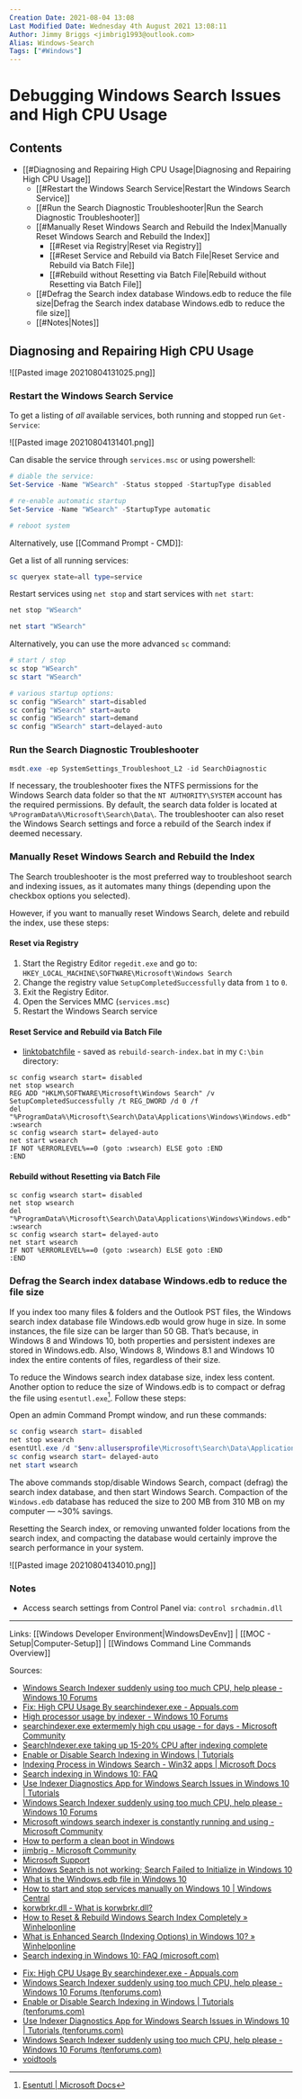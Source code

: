 ```yaml
---
Creation Date: 2021-08-04 13:08
Last Modified Date: Wednesday 4th August 2021 13:08:11
Author: Jimmy Briggs <jimbrig1993@outlook.com>
Alias: Windows-Search
Tags: ["#Windows"]
---
```


# Debugging Windows Search Issues and High CPU Usage

## Contents

- [[#Diagnosing and Repairing High CPU Usage|Diagnosing and Repairing High CPU Usage]]
	- [[#Restart the Windows Search Service|Restart the Windows Search Service]]
	- [[#Run the Search Diagnostic Troubleshooter|Run the Search Diagnostic Troubleshooter]]
	- [[#Manually Reset Windows Search and Rebuild the Index|Manually Reset Windows Search and Rebuild the Index]]
		- [[#Reset via Registry|Reset via Registry]]
		- [[#Reset Service and Rebuild via Batch File|Reset Service and Rebuild via Batch File]]
		- [[#Rebuild without Resetting via Batch File|Rebuild without Resetting via Batch File]]
	- [[#Defrag the Search index database Windows.edb to reduce the file size|Defrag the Search index database Windows.edb to reduce the file size]]
	- [[#Notes|Notes]]


## Diagnosing and Repairing High CPU Usage

![[Pasted image 20210804131025.png]]

### Restart the Windows Search Service

To get a listing of *all* available services, both running and stopped run `Get-Service`:

![[Pasted image 20210804131401.png]]

Can disable the service through `services.msc` or using powershell:

```powershell
# diable the service:
Set-Service -Name "WSearch" -Status stopped -StartupType disabled

# re-enable automatic startup
Set-Service -Name "WSearch" -StartupType automatic

# reboot system

```

Alternatively, use [[Command Prompt - CMD]]:

Get a list of all running services:

```powershell
sc queryex state=all type=service
```

Restart services using `net stop` and start services with `net start`:

```powershell
net stop "WSearch"

net start "WSearch"
```

Alternatively, you can use the more advanced `sc` command:

```powershell
# start / stop
sc stop "WSearch"
sc start "WSearch"

# various startup options:
sc config "WSearch" start=disabled
sc config "WSearch" start=auto
sc config "WSearch" start=demand
sc config "WSearch" start=delayed-auto
```

### Run the Search Diagnostic Troubleshooter

```powershell
msdt.exe -ep SystemSettings_Troubleshoot_L2 -id SearchDiagnostic
```

If necessary, the troubleshooter fixes the NTFS permissions for the Windows Search data folder so that the `NT AUTHORITY\SYSTEM` account has the required permissions. By default, the search data folder is located at `%ProgramData%\Microsoft\Search\Data\`. The troubleshooter can also reset the Windows Search settings and force a rebuild of the Search index if deemed necessary.

### Manually Reset Windows Search and Rebuild the Index

The Search troubleshooter is the most preferred way to troubleshoot search and indexing issues, as it automates many things (depending upon the checkbox options you selected).

However, if you want to manually reset Windows Search, delete and rebuild the index, use these steps:

#### Reset via Registry

1. Start the Registry Editor `regedit.exe` and go to:    `HKEY_LOCAL_MACHINE\SOFTWARE\Microsoft\Windows Search`
2. Change the registry value `SetupCompletedSuccessfully` data from `1` to `0`.
3.  Exit the Registry Editor.
4. Open the Services MMC (`services.msc`)
5. Restart the Windows Search service

#### Reset Service and Rebuild via Batch File

- [linktobatchfile]() - saved as `rebuild-search-index.bat` in my `C:\bin` directory:

```batch
sc config wsearch start= disabled
net stop wsearch
REG ADD "HKLM\SOFTWARE\Microsoft\Windows Search" /v SetupCompletedSuccessfully /t REG_DWORD /d 0 /f
del "%ProgramData%\Microsoft\Search\Data\Applications\Windows\Windows.edb"
:wsearch
sc config wsearch start= delayed-auto
net start wsearch
IF NOT %ERRORLEVEL%==0 (goto :wsearch) ELSE goto :END
:END
```

#### Rebuild without Resetting via Batch File

```batch
sc config wsearch start= disabled
net stop wsearch
del "%ProgramData%\Microsoft\Search\Data\Applications\Windows\Windows.edb"
:wsearch
sc config wsearch start= delayed-auto
net start wsearch
IF NOT %ERRORLEVEL%==0 (goto :wsearch) ELSE goto :END
:END
```

### Defrag the Search index database Windows.edb to reduce the file size

If you index too many files & folders and the Outlook PST files, the Windows search index database file Windows.edb would grow huge in size. In some instances, the file size can be larger than 50 GB. That’s because, in Windows 8 and Windows 10, both properties and persistent indexes are stored in Windows.edb. Also, Windows 8, Windows 8.1 and Windows 10 index the entire contents of files, regardless of their size.

To reduce the Windows search index database size, index less content. Another option to reduce the size of Windows.edb is to compact or defrag the file using `esentutl.exe`[^1]. Follow these steps:

Open an admin Command Prompt window, and run these commands:

```powershell
sc config wsearch start= disabled
net stop wsearch
esentUtl.exe /d "$env:allusersprofile\Microsoft\Search\Data\Applications\Windows\Windows.edb"
sc config wsearch start= delayed-auto
net start wsearch
```

The above commands stop/disable Windows Search, compact (defrag) the search index database, and then start Windows Search. Compaction of the `Windows.edb` database has reduced the size to 200 MB from 310 MB on my computer — ~30% savings.

Resetting the Search index, or removing unwanted folder locations from the search index, and compacting the database would certainly improve the search performance in your system.

![[Pasted image 20210804134010.png]]

### Notes

- Access search settings from Control Panel via: `control srchadmin.dll`

***

Links: [[Windows Developer Environment|WindowsDevEnv]] | [[MOC - Setup|Computer-Setup]] | [[Windows Command Line Commands Overview]]

Sources:

* [Windows Search Indexer suddenly using too much CPU, help please - Windows 10 Forums](https://www.tenforums.com/performance-maintenance/110422-windows-search-indexer-suddenly-using-too-much-cpu-help-please.html)
* [Fix: High CPU Usage By searchindexer.exe - Appuals.com](https://appuals.com/high-cpu-usage-by-searchindexer-exe/)
* [High processor usage by indexer - Windows 10 Forums](https://www.tenforums.com/performance-maintenance/60534-high-processor-usage-indexer.html)
* [searchindexer.exe extermemly high cpu usage - for days - Microsoft Community](https://answers.microsoft.com/en-us/windows/forum/windows_8-performance/searchindexerexe-extermemly-high-cpu-usage-for/362fdc15-48f3-42d2-9c09-b2af07c198fd)
* [SearchIndexer.exe taking up 15-20% CPU after indexing complete](https://social.technet.microsoft.com/Forums/windows/en-US/b73b6db7-117f-4985-8c53-9cb610173b1d/searchindexerexe-taking-up-1520-cpu-after-indexing-complete?forum=w7itproperf)
* [Enable or Disable Search Indexing in Windows | Tutorials](https://www.tenforums.com/tutorials/93666-enable-disable-search-indexing-windows.html)
* [Indexing Process in Windows Search - Win32 apps | Microsoft Docs](https://docs.microsoft.com/en-us/windows/win32/search/-search-indexing-process-overview#stage-3-updating-the-index)
* [Search indexing in Windows 10: FAQ](https://support.microsoft.com/en-us/windows/search-indexing-in-windows-10-faq-da061c83-af6b-095c-0f7a-4dfecda4d15a)
* [Use Indexer Diagnostics App for Windows Search Issues in Windows 10 | Tutorials](https://www.tenforums.com/tutorials/148377-use-indexer-diagnostics-app-windows-search-issues-windows-10-a.html)
* [Windows Search Indexer suddenly using too much CPU, help please - Windows 10 Forums](https://www.tenforums.com/performance-maintenance/110422-windows-search-indexer-suddenly-using-too-much-cpu-help-please.html)
* [Microsoft windows search indexer is constantly running and using - Microsoft Community](https://answers.microsoft.com/en-us/windows/forum/all/microsoft-windows-search-indexer-is-constantly/c17d1531-c891-4e1f-9fe6-2e6868ba9237)
* [How to perform a clean boot in Windows](https://support.microsoft.com/en-us/topic/how-to-perform-a-clean-boot-in-windows-da2f9573-6eec-00ad-2f8a-a97a1807f3dd)
* [jimbrig - Microsoft Community](https://answers.microsoft.com/en-us/profile/b2d7a85b-c14c-40f3-b739-5bf0934992f1?sort=LastReplyDate&dir=Desc&tab=Threads&forum=allcategories&meta=&status=&mod=&advFil=&postedAfter=undefined&postedBefore=undefined&threadType=All&page=1)
* [Microsoft Support](https://support.microsoft.com/)
* [Windows Search is not working; Search Failed to Initialize in Windows 10](https://www.thewindowsclub.com/windows-search-indexer-not-working)
* [What is the Windows.edb file in Windows 10](https://www.thewindowsclub.com/windows-edb-file)
* [How to start and stop services manually on Windows 10 | Windows Central](https://www.windowscentral.com/how-start-and-stop-services-windows-10#mange_services_powershell_windows10)
* [korwbrkr.dll - What is korwbrkr.dll?](https://www.processlibrary.com/en/directory/files/korwbrkr/337581/)
* [How to Reset & Rebuild Windows Search Index Completely » Winhelponline](https://www.winhelponline.com/blog/reset-rebuild-windows-search-index-fix-problems/#:~:text=%20Rebuild%20Search%20Index%20using%20Batch%20file%20%28without,reset_search.bat%20and%20click%20Run%20as%20administrator.%20More%20)
* [What is Enhanced Search (Indexing Options) in Windows 10? » Winhelponline](https://www.winhelponline.com/blog/what-is-enhanced-search-in-windows-10/)
* [Search indexing in Windows 10: FAQ (microsoft.com)](https://support.microsoft.com/en-us/windows/search-indexing-in-windows-10-faq-da061c83-af6b-095c-0f7a-4dfecda4d15a)
- [Fix: High CPU Usage By searchindexer.exe - Appuals.com](https://appuals.com/high-cpu-usage-by-searchindexer-exe/)
- [Windows Search Indexer suddenly using too much CPU, help please - Windows 10 Forums (tenforums.com)](https://www.tenforums.com/performance-maintenance/110422-windows-search-indexer-suddenly-using-too-much-cpu-help-please.html)
- [Enable or Disable Search Indexing in Windows | Tutorials (tenforums.com)](https://www.tenforums.com/tutorials/93666-enable-disable-search-indexing-windows.html)
- [Use Indexer Diagnostics App for Windows Search Issues in Windows 10 | Tutorials (tenforums.com)](https://www.tenforums.com/tutorials/148377-use-indexer-diagnostics-app-windows-search-issues-windows-10-a.html)
- [Windows Search Indexer suddenly using too much CPU, help please - Windows 10 Forums (tenforums.com)](https://www.tenforums.com/performance-maintenance/110422-windows-search-indexer-suddenly-using-too-much-cpu-help-please.html)
- [voidtools](https://www.voidtools.com/)


[^1]: [Esentutl | Microsoft Docs](https://docs.microsoft.com/en-us/previous-versions/windows/it-pro/windows-server-2012-R2-and-2012/hh875546(v=ws.11))